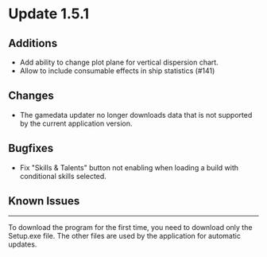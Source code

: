 # Update 1.5.1

## Additions
- Add ability to change plot plane for vertical dispersion chart.
- Allow to include consumable effects in ship statistics (#141)

## Changes
- The gamedata updater no longer downloads data that is not supported by the current application version. 

## Bugfixes
- Fix "Skills & Talents" button not enabling when loading a build with conditional skills selected.

## Known Issues


___
To download the program for the first time, you need to download only the Setup.exe file. The other files are used by
the application for automatic updates.

